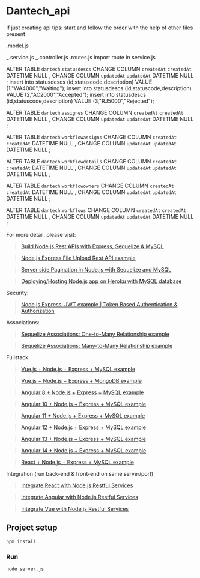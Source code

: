 # Dantech_api

If just creating api tips:
start and follow the order with the help of other files present

.model.js

<!-- import model in index.js (place it above the profile table) -->

_.service.js
_.controller.js
.routes.js
import route in service.js

ALTER TABLE `dantech`.`statusdescs` 
CHANGE COLUMN `createdAt` `createdAt` DATETIME NULL ,
CHANGE COLUMN `updatedAt` `updatedAt` DATETIME NULL ;
insert into statusdescs (id,statuscode,description) VALUE (1,"WA4000","Waiting");
insert into statusdescs (id,statuscode,description) VALUE (2,"AC2000","Accepted");
insert into statusdescs (id,statuscode,description) VALUE (3,"RJ5000","Rejected");

ALTER TABLE `dantech`.`assignes`
CHANGE COLUMN `createdAt` `createdAt` DATETIME NULL ,
CHANGE COLUMN `updatedAt` `updatedAt` DATETIME NULL ;

ALTER TABLE `dantech`.`workflowassigns`
CHANGE COLUMN `createdAt` `createdAt` DATETIME NULL ,
CHANGE COLUMN `updatedAt` `updatedAt` DATETIME NULL ;

ALTER TABLE `dantech`.`workflowdetails`
CHANGE COLUMN `createdAt` `createdAt` DATETIME NULL ,
CHANGE COLUMN `updatedAt` `updatedAt` DATETIME NULL ;

ALTER TABLE `dantech`.`workflowowners`
CHANGE COLUMN `createdAt` `createdAt` DATETIME NULL ,
CHANGE COLUMN `updatedAt` `updatedAt` DATETIME NULL ;

ALTER TABLE `dantech`.`workflows`
CHANGE COLUMN `createdAt` `createdAt` DATETIME NULL ,
CHANGE COLUMN `updatedAt` `updatedAt` DATETIME NULL ;

For more detail, please visit:

> [Build Node.js Rest APIs with Express, Sequelize & MySQL](https://www.bezkoder.com/node-js-express-sequelize-mysql/)

> [Node.js Express File Upload Rest API example](https://www.bezkoder.com/node-js-express-file-upload/)

> [Server side Pagination in Node.js with Sequelize and MySQL](https://www.bezkoder.com/node-js-sequelize-pagination-mysql/)

> [Deploying/Hosting Node.js app on Heroku with MySQL database](https://www.bezkoder.com/deploy-node-js-app-heroku-cleardb-mysql/)

Security:

> [Node.js Express: JWT example | Token Based Authentication & Authorization](https://www.bezkoder.com/node-js-jwt-authentication-mysql/)

Associations:

> [Sequelize Associations: One-to-Many Relationship example](https://www.bezkoder.com/sequelize-associate-one-to-many/)

> [Sequelize Associations: Many-to-Many Relationship example](https://www.bezkoder.com/sequelize-associate-many-to-many/)

Fullstack:

> [Vue.js + Node.js + Express + MySQL example](https://www.bezkoder.com/vue-js-node-js-express-mysql-crud-example/)

> [Vue.js + Node.js + Express + MongoDB example](https://www.bezkoder.com/vue-node-express-mongodb-mevn-crud/)

> [Angular 8 + Node.js + Express + MySQL example](https://www.bezkoder.com/angular-node-express-mysql/)

> [Angular 10 + Node.js + Express + MySQL example](https://www.bezkoder.com/angular-10-node-js-express-mysql/)

> [Angular 11 + Node.js + Express + MySQL example](https://www.bezkoder.com/angular-11-node-js-express-mysql/)

> [Angular 12 + Node.js + Express + MySQL example](https://www.bezkoder.com/angular-12-node-js-express-mysql/)

> [Angular 13 + Node.js + Express + MySQL example](https://www.bezkoder.com/angular-13-node-js-express-mysql/)

> [Angular 14 + Node.js + Express + MySQL example](https://www.bezkoder.com/angular-14-node-js-express-mysql/)

> [React + Node.js + Express + MySQL example](https://www.bezkoder.com/react-node-express-mysql/)

Integration (run back-end & front-end on same server/port)

> [Integrate React with Node.js Restful Services](https://www.bezkoder.com/integrate-react-express-same-server-port/)

> [Integrate Angular with Node.js Restful Services](https://www.bezkoder.com/integrate-angular-10-node-js/)

> [Integrate Vue with Node.js Restful Services](https://www.bezkoder.com/serve-vue-app-express/)

## Project setup

```
npm install
```

### Run

```
node server.js
```
